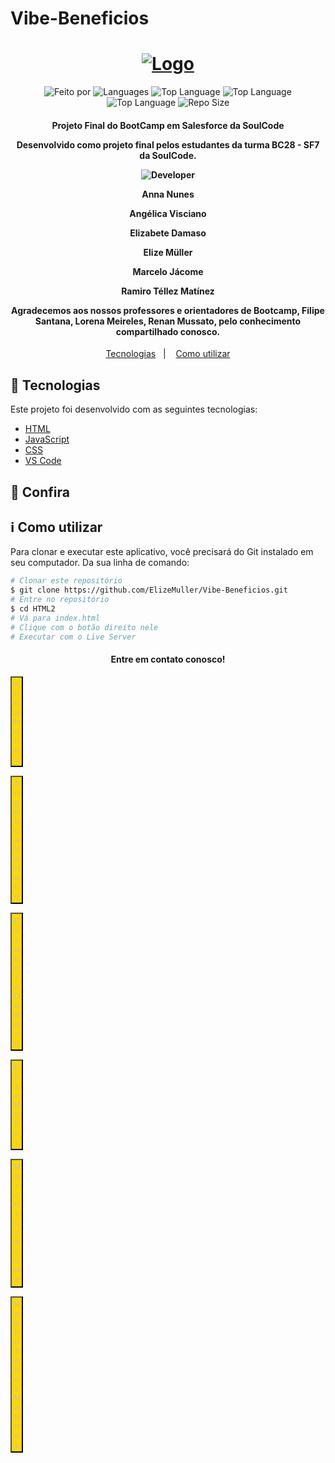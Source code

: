 # Vibe-Beneficios
<h1 align="center">
   <a href="https://elizemuller.github.io/Vibe-Beneficios/">
	<img alt="Logo" src="https://tiinside.com.br/wp-content/uploads/2021/10/SoulCode.png" />
	</a>
    <br>
</h1>

<p align="center">
 
  <img alt="Feito por" src="https://img.shields.io/badge/Made%20By-Grupo%2008%20SoulCode-yellow">
	 <a href="readme.md#contato">
  </a>
  
  <img alt="Languages" src="https://img.shields.io/badge/Language-3-orange">
  
  <img alt="Top Language" src="https://img.shields.io/badge/HTML-58.6%25-orange">
  <img alt="Top Language" src="https://img.shields.io/badge/CSS-38.6%25-purple">
  <img alt="Top Language" src="https://img.shields.io/badge/JS-2.8%25-yellow">

  
  <img alt="Repo Size" src="https://img.shields.io/badge/Repo%20Size-0.86mb-orange">
  
</p>

<h4 align="center">
  <p>Projeto Final do BootCamp em Salesforce da SoulCode</p>
  
  <p>Desenvolvido como projeto final pelos estudantes da turma BC28 - SF7 da SoulCode.</p>
  <p><img alt="Developer" src="https://img.shields.io/badge/Desenvolvedores-gray?style=for-the-badge&logo=appveyor"></p>
  
  <p>Anna Nunes
  <p>Angélica Visciano</p>
  <p>Elizabete Damaso</p>
  <p>Elize Müller</p>
  <p>Marcelo Jácome</p>
  <p>Ramiro Téllez Matínez</p>

  <p>
  Agradecemos aos nossos professores e orientadores de Bootcamp, Filipe Santana, Lorena Meireles, Renan Mussato, pelo conhecimento compartilhado conosco.
  </p>
</h4>


<p align="center">
  <a href="#rocket-technologies">Tecnologias</a>&nbsp;&nbsp;&nbsp;|&nbsp;&nbsp;&nbsp;
  <a href="#information_source-how-to-use">Como utilizar</a>

## :rocket: Tecnologias

Este projeto foi desenvolvido com as seguintes tecnologias:

-  [HTML](https://developer.mozilla.org/pt-BR/docs/Web/HTML)
-  [JavaScript](https://developer.mozilla.org/pt-BR/docs/Web/JavaScript)
-  [CSS](https://developer.mozilla.org/pt-BR/docs/Web/CSS)
-  [VS Code][vc]

## :eyes: Confira


## :information_source: Como utilizar

Para clonar e executar este aplicativo, você precisará do Git instalado em seu computador. Da sua linha de comando:

```bash
# Clonar este repositório
$ git clone https://github.com/ElizeMuller/Vibe-Beneficios.git
# Entre no repositório
$ cd HTML2
# Vá para index.html
# Clique com o botão direito nele
# Executar com o Live Server
```

<h4 align="center" id="contato"> Entre em contato conosco!</h4>
    <p><a href="https://www.linkedin.com/in/anna-karoliny-devsalesforce/" target="_blank"><button style="background-color:gold; color: silver; width:20px;text-decoration:none;padding:0.2rem">Anna Nunes</button></a></p>
    <p><a href="https://www.linkedin.com/in/angelicavisciano/" target="_blank"><button style="background-color:gold; color: silver; width:20px;text-decoration:none;padding:0.2rem">Angélica Visciano</button></a></p>
    <p><a href="https://www.linkedin.com/in/betadamasoestudantesalesforce/" target="_blank"><button style="background-color:gold; color: silver; width:20px;text-decoration:none;padding:0.2rem">Elizabete Damaso</button></a></p>
    <p><a href="https://www.linkedin.com/in/elizemuller/" target="_blank"><button style="background-color:gold; color: silver; width:20px;text-decoration:none;padding:0.2rem">Elize Müller</button></a></p>
    <p><a href="https://www.linkedin.com/in/marcelojacomedelima/" target="_blank"><button style="background-color:gold; color: silver; width:20px;text-decoration:none;padding:0.2rem">Marcelo Jácome</button></a></p>
    <p><a href=""https://www.linkedin.com/in/ramirotellezm/" target="_blank"><button style="background-color:gold; color: silver; width:20px;text-decoration:none;padding:0.2rem">Ramiro Téllez Matínez</button></a></p>


[vc]: https://code.visualstudio.com/
[vceditconfig]: https://marketplace.visualstudio.com/items?itemName=EditorConfig.EditorConfig
[vceslint]: https://marketplace.visualstudio.com/items?itemName=dbaeumer.vscode-eslint
[demo]: https://github.com/ElizeMuller/Vibe-Beneficios
